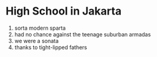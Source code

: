 # High School in Jakarta
1. sorta modern sparta
2. had no chance against the teenage suburban armadas
3. we were a sonata
4. thanks to tight-lipped fathers
